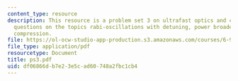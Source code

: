 ```yaml
---
content_type: resource
description: This resource is a problem set 3 on ultrafast optics and covers 4 problem
  questions on the topics rabi-oscillations with detuning, power broadening and pulse
  compression.
file: https://ol-ocw-studio-app-production.s3.amazonaws.com/courses/6-977-ultrafast-optics-spring-2005/df06866db7e23e5cad60748a2fbc1cb4_ps3.pdf
file_type: application/pdf
resourcetype: Document
title: ps3.pdf
uid: df06866d-b7e2-3e5c-ad60-748a2fbc1cb4
---
```

